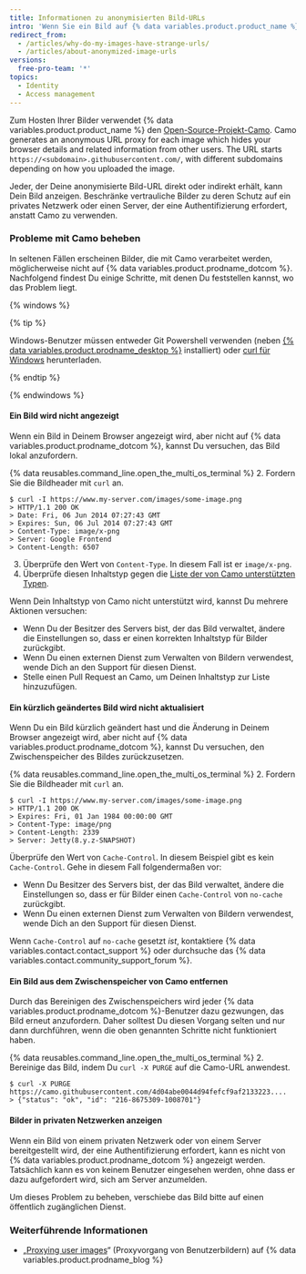 ```yaml
---
title: Informationen zu anonymisierten Bild-URLs
intro: 'Wenn Sie ein Bild auf {% data variables.product.product_name %} hochladen, wird die URL des Bildes geändert, sodass Ihre Informationen nicht rückverfolgbar sind.'
redirect_from:
  - /articles/why-do-my-images-have-strange-urls/
  - /articles/about-anonymized-image-urls
versions:
  free-pro-team: '*'
topics:
  - Identity
  - Access management
---
```


Zum Hosten Ihrer Bilder verwendet {% data variables.product.product_name %} den [Open-Source-Projekt-Camo](https://github.com/atmos/camo). Camo generates an anonymous URL proxy for each image which hides your browser details and related information from other users. The URL starts `https://<subdomain>.githubusercontent.com/`, with different subdomains depending on how you uploaded the image.

Jeder, der Deine anonymisierte Bild-URL direkt oder indirekt erhält, kann Dein Bild anzeigen. Beschränke vertrauliche Bilder zu deren Schutz auf ein privates Netzwerk oder einen Server, der eine Authentifizierung erfordert, anstatt Camo zu verwenden.

### Probleme mit Camo beheben

In seltenen Fällen erscheinen Bilder, die mit Camo verarbeitet werden, möglicherweise nicht auf {% data variables.product.prodname_dotcom %}. Nachfolgend findest Du einige Schritte, mit denen Du feststellen kannst, wo das Problem liegt.

{% windows %}

{% tip %}

Windows-Benutzer müssen entweder Git Powershell verwenden (neben [{% data variables.product.prodname_desktop %}](https://desktop.github.com/) installiert) oder [curl für Windows](http://curl.haxx.se/download.html) herunterladen.

{% endtip %}

{% endwindows %}

#### Ein Bild wird nicht angezeigt

Wenn ein Bild in Deinem Browser angezeigt wird, aber nicht auf {% data variables.product.prodname_dotcom %}, kannst Du versuchen, das Bild lokal anzufordern.

{% data reusables.command_line.open_the_multi_os_terminal %}
2. Fordern Sie die Bildheader mit `curl` an.
  ```shell
  $ curl -I https://www.my-server.com/images/some-image.png
  > HTTP/1.1 200 OK
  > Date: Fri, 06 Jun 2014 07:27:43 GMT
  > Expires: Sun, 06 Jul 2014 07:27:43 GMT
  > Content-Type: image/x-png
  > Server: Google Frontend
  > Content-Length: 6507
  ```
3. Überprüfe den Wert von `Content-Type`. In diesem Fall ist er `image/x-png`.
4. Überprüfe diesen Inhaltstyp gegen die [Liste der von Camo unterstützten Typen](https://github.com/atmos/camo/blob/master/mime-types.json).

Wenn Dein Inhaltstyp von Camo nicht unterstützt wird, kannst Du mehrere Aktionen versuchen:
  * Wenn Du der Besitzer des Servers bist, der das Bild verwaltet, ändere die Einstellungen so, dass er einen korrekten Inhaltstyp für Bilder zurückgibt.
  * Wenn Du einen externen Dienst zum Verwalten von Bildern verwendest, wende Dich an den Support für diesen Dienst.
  * Stelle einen Pull Request an Camo, um Deinen Inhaltstyp zur Liste hinzuzufügen.

#### Ein kürzlich geändertes Bild wird nicht aktualisiert

Wenn Du ein Bild kürzlich geändert hast und die Änderung in Deinem Browser angezeigt wird, aber nicht auf {% data variables.product.prodname_dotcom %}, kannst Du versuchen, den Zwischenspeicher des Bildes zurückzusetzen.

{% data reusables.command_line.open_the_multi_os_terminal %}
2. Fordern Sie die Bildheader mit `curl` an.
  ```shell
  $ curl -I https://www.my-server.com/images/some-image.png
  > HTTP/1.1 200 OK
  > Expires: Fri, 01 Jan 1984 00:00:00 GMT
  > Content-Type: image/png
  > Content-Length: 2339
  > Server: Jetty(8.y.z-SNAPSHOT)
  ```

Überprüfe den Wert von `Cache-Control`. In diesem Beispiel gibt es kein `Cache-Control`. Gehe in diesem Fall folgendermaßen vor:
  * Wenn Du Besitzer des Servers bist, der das Bild verwaltet, ändere die Einstellungen so, dass er für Bilder einen `Cache-Control` von `no-cache` zurückgibt.
  * Wenn Du einen externen Dienst zum Verwalten von Bildern verwendest, wende Dich an den Support für diesen Dienst.

 Wenn `Cache-Control` auf `no-cache` gesetzt *ist*, kontaktiere {% data variables.contact.contact_support %} oder durchsuche das {% data variables.contact.community_support_forum %}.

#### Ein Bild aus dem Zwischenspeicher von Camo entfernen

Durch das Bereinigen des Zwischenspeichers wird jeder {% data variables.product.prodname_dotcom %}-Benutzer dazu gezwungen, das Bild erneut anzufordern. Daher solltest Du diesen Vorgang selten und nur dann durchführen, wenn die oben genannten Schritte nicht funktioniert haben.

{% data reusables.command_line.open_the_multi_os_terminal %}
2. Bereinige das Bild, indem Du `curl -X PURGE` auf die Camo-URL anwendest.
  ```shell
  $ curl -X PURGE https://camo.githubusercontent.com/4d04abe0044d94fefcf9af2133223....
  > {"status": "ok", "id": "216-8675309-1008701"}
  ```

#### Bilder in privaten Netzwerken anzeigen

Wenn ein Bild von einem privaten Netzwerk oder von einem Server bereitgestellt wird, der eine Authentifizierung erfordert, kann es nicht von {% data variables.product.prodname_dotcom %} angezeigt werden. Tatsächlich kann es von keinem Benutzer eingesehen werden, ohne dass er dazu aufgefordert wird, sich am Server anzumelden.

Um dieses Problem zu beheben, verschiebe das Bild bitte auf einen öffentlich zugänglichen Dienst.

### Weiterführende Informationen

- „[Proxying user images](https://github.com/blog/1766-proxying-user-images)“ (Proxyvorgang von Benutzerbildern) auf {% data variables.product.prodname_blog %}
